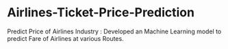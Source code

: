 # Airlines-Ticket-Price-Prediction
Predict Price of Airlines Industry : Developed an Machine Learning model to predict Fare of Airlines at various Routes.
